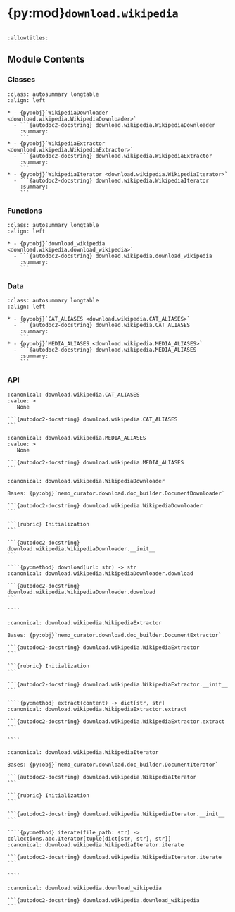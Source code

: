 # {py:mod}`download.wikipedia`

```{py:module} download.wikipedia
```

```{autodoc2-docstring} download.wikipedia
:allowtitles:
```

## Module Contents

### Classes

````{list-table}
:class: autosummary longtable
:align: left

* - {py:obj}`WikipediaDownloader <download.wikipedia.WikipediaDownloader>`
  - ```{autodoc2-docstring} download.wikipedia.WikipediaDownloader
    :summary:
    ```
* - {py:obj}`WikipediaExtractor <download.wikipedia.WikipediaExtractor>`
  - ```{autodoc2-docstring} download.wikipedia.WikipediaExtractor
    :summary:
    ```
* - {py:obj}`WikipediaIterator <download.wikipedia.WikipediaIterator>`
  - ```{autodoc2-docstring} download.wikipedia.WikipediaIterator
    :summary:
    ```
````

### Functions

````{list-table}
:class: autosummary longtable
:align: left

* - {py:obj}`download_wikipedia <download.wikipedia.download_wikipedia>`
  - ```{autodoc2-docstring} download.wikipedia.download_wikipedia
    :summary:
    ```
````

### Data

````{list-table}
:class: autosummary longtable
:align: left

* - {py:obj}`CAT_ALIASES <download.wikipedia.CAT_ALIASES>`
  - ```{autodoc2-docstring} download.wikipedia.CAT_ALIASES
    :summary:
    ```
* - {py:obj}`MEDIA_ALIASES <download.wikipedia.MEDIA_ALIASES>`
  - ```{autodoc2-docstring} download.wikipedia.MEDIA_ALIASES
    :summary:
    ```
````

### API

````{py:data} CAT_ALIASES
:canonical: download.wikipedia.CAT_ALIASES
:value: >
   None

```{autodoc2-docstring} download.wikipedia.CAT_ALIASES
```

````

````{py:data} MEDIA_ALIASES
:canonical: download.wikipedia.MEDIA_ALIASES
:value: >
   None

```{autodoc2-docstring} download.wikipedia.MEDIA_ALIASES
```

````

`````{py:class} WikipediaDownloader(download_dir: str, verbose: bool = False)
:canonical: download.wikipedia.WikipediaDownloader

Bases: {py:obj}`nemo_curator.download.doc_builder.DocumentDownloader`

```{autodoc2-docstring} download.wikipedia.WikipediaDownloader
```

```{rubric} Initialization
```

```{autodoc2-docstring} download.wikipedia.WikipediaDownloader.__init__
```

````{py:method} download(url: str) -> str
:canonical: download.wikipedia.WikipediaDownloader.download

```{autodoc2-docstring} download.wikipedia.WikipediaDownloader.download
```

````

`````

`````{py:class} WikipediaExtractor(language: str = 'en', parser=mwparserfromhell)
:canonical: download.wikipedia.WikipediaExtractor

Bases: {py:obj}`nemo_curator.download.doc_builder.DocumentExtractor`

```{autodoc2-docstring} download.wikipedia.WikipediaExtractor
```

```{rubric} Initialization
```

```{autodoc2-docstring} download.wikipedia.WikipediaExtractor.__init__
```

````{py:method} extract(content) -> dict[str, str]
:canonical: download.wikipedia.WikipediaExtractor.extract

```{autodoc2-docstring} download.wikipedia.WikipediaExtractor.extract
```

````

`````

`````{py:class} WikipediaIterator(language: str = 'en', log_frequency: int = 1000)
:canonical: download.wikipedia.WikipediaIterator

Bases: {py:obj}`nemo_curator.download.doc_builder.DocumentIterator`

```{autodoc2-docstring} download.wikipedia.WikipediaIterator
```

```{rubric} Initialization
```

```{autodoc2-docstring} download.wikipedia.WikipediaIterator.__init__
```

````{py:method} iterate(file_path: str) -> collections.abc.Iterator[tuple[dict[str, str], str]]
:canonical: download.wikipedia.WikipediaIterator.iterate

```{autodoc2-docstring} download.wikipedia.WikipediaIterator.iterate
```

````

`````

````{py:function} download_wikipedia(output_path: str, language: str = 'en', dump_date: str | None = None, output_type: typing.Literal[jsonl, parquet] = 'jsonl', raw_download_dir: str | None = None, keep_raw_download: bool = False, force_download: bool = False, url_limit: int | None = None, record_limit: int | None = None) -> nemo_curator.datasets.DocumentDataset
:canonical: download.wikipedia.download_wikipedia

```{autodoc2-docstring} download.wikipedia.download_wikipedia
```
````
